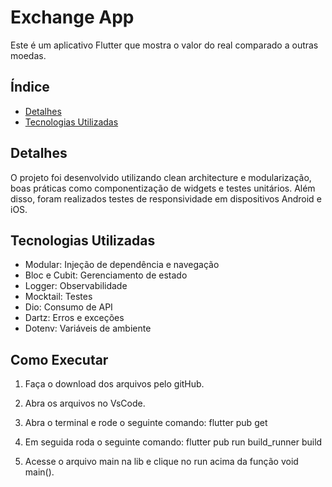 # Exchange App

Este é um aplicativo Flutter que mostra o valor do real comparado a outras moedas.


## Índice
- [Detalhes](#detalhes)
- [Tecnologias Utilizadas](#tecnologias-utilizadas)



## Detalhes

O projeto foi desenvolvido utilizando clean architecture e modularização, boas práticas como componentização de widgets e testes unitários. Além disso, foram realizados testes de responsividade em dispositivos Android e iOS.


## Tecnologias Utilizadas

- Modular: Injeção de dependência e navegação
- Bloc e Cubit: Gerenciamento de estado
- Logger: Observabilidade
- Mocktail: Testes
- Dio: Consumo de API
- Dartz: Erros e exceções
- Dotenv: Variáveis de ambiente


## Como Executar

1. Faça o download dos arquivos pelo gitHub.

2. Abra os arquivos no VsCode.

3. Abra o terminal e rode o seguinte comando:
   flutter pub get

4. Em seguida roda o seguinte comando:
   flutter pub run build_runner build

5. Acesse o arquivo main na lib e clique no run acima da função void main().
